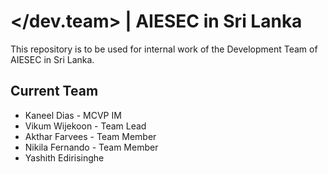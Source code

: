 # </dev.team> | AIESEC in Sri Lanka


This repository is to be used for internal work of the Development Team of AIESEC in Sri Lanka.

## Current Team
* Kaneel Dias - MCVP IM
* Vikum Wijekoon - Team Lead
* Akthar Farvees - Team Member
* Nikila Fernando - Team Member
* Yashith Edirisinghe
